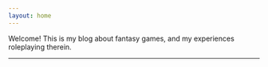 ```yaml
---
layout: home
---
```

Welcome! This is my blog about fantasy games, and my experiences roleplaying therein.

--------
